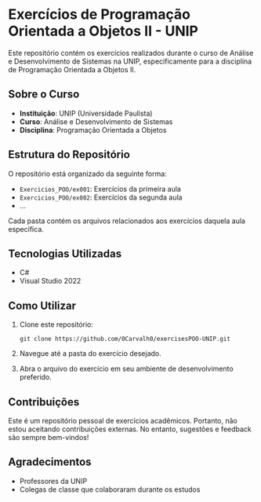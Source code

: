 # Exercícios de Programação Orientada a Objetos II - UNIP

Este repositório contém os exercícios realizados durante o curso de Análise e Desenvolvimento de Sistemas na UNIP, especificamente para a disciplina de Programação Orientada a Objetos II.

## Sobre o Curso

- **Instituição**: UNIP (Universidade Paulista)
- **Curso**: Análise e Desenvolvimento de Sistemas
- **Disciplina**: Programação Orientada a Objetos

## Estrutura do Repositório

O repositório está organizado da seguinte forma:

- `Exercicios_POO/ex001`: Exercícios da primeira aula
- `Exercicios_POO/ex002`: Exercícios da segunda aula
- ...

Cada pasta contém os arquivos relacionados aos exercícios daquela aula específica.

## Tecnologias Utilizadas

- C#
- Visual Studio 2022

## Como Utilizar

1. Clone este repositório:
   ```
   git clone https://github.com/0Carvalh0/exercisesPOO-UNIP.git
   ```
2. Navegue até a pasta do exercício desejado.

3. Abra o arquivo do exercício em seu ambiente de desenvolvimento preferido.

## Contribuições

Este é um repositório pessoal de exercícios acadêmicos. Portanto, não estou aceitando contribuições externas. No entanto, sugestões e feedback são sempre bem-vindos!

## Agradecimentos

- Professores da UNIP
- Colegas de classe que colaboraram durante os estudos
